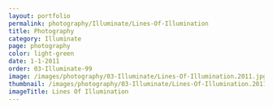 ```yaml
---
layout: portfolio
permalink: photography/Illuminate/Lines-Of-Illumination
title: Photography
category: Illuminate
page: photography
color: light-green
date: 1-1-2011
order: 03-Illuminate-99
image: /images/photography/03-Illuminate/Lines-Of-Illumination.2011.jpg
thumbnail: /images/photography/03-Illuminate/Lines-Of-Illumination.2011.thumb.jpg
imageTitle: Lines Of Illumination
---
```

